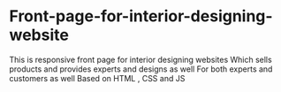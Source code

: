 # Front-page-for-interior-designing-website
This is responsive front page for interior designing websites
Which sells products and provides experts and designs as well
For both experts and customers as well
Based on HTML , CSS and JS
